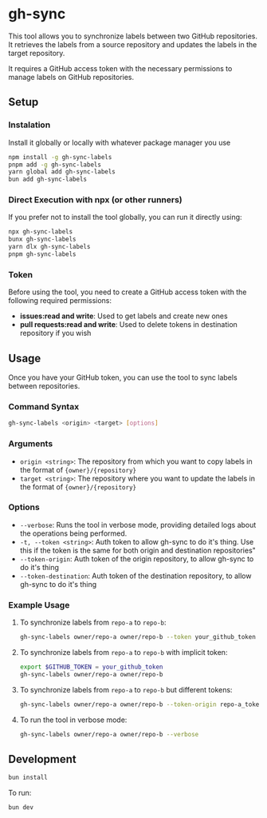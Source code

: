 # gh-sync

This tool allows you to synchronize labels between two GitHub repositories. It retrieves the labels from a source repository and updates the labels in the target repository.

It requires a GitHub access token with the necessary permissions to manage labels on GitHub repositories.

## Setup

### Instalation 
Install it globally or locally with whatever package manager you use

```bash
npm install -g gh-sync-labels
pnpm add -g gh-sync-labels
yarn global add gh-sync-labels
bun add gh-sync-labels
```

### Direct Execution with npx (or other runners)

If you prefer not to install the tool globally, you can run it directly using:

```bash
npx gh-sync-labels
bunx gh-sync-labels
yarn dlx gh-sync-labels
pnpm gh-sync-labels
```

### Token

Before using the tool, you need to create a GitHub access token with the following required permissions:
- **issues:read and write**: Used to get labels and create new ones
- **pull requests:read and write**: Used to delete tokens in destination repository if you wish

## Usage

Once you have your GitHub token, you can use the tool to sync labels between repositories.

### Command Syntax

```bash
gh-sync-labels <origin> <target> [options]
```

### Arguments

- `origin <string>`: The repository from which you want to copy labels in the format of `{owner}/{repository}`
- `target <string>`: The repository where you want to update the labels in the format of `{owner}/{repository}`

### Options

- `--verbose`: Runs the tool in verbose mode, providing detailed logs about the operations being performed.
- `-t, --token <string>`: Auth token to allow gh-sync to do it's thing. Use this if the token is the same for both origin and destination repositories"
- `--token-origin`: Auth token of the origin repository, to allow gh-sync to do it's thing
- `--token-destination`: Auth token of the destination repository, to allow gh-sync to do it's thing

### Example Usage

1. To synchronize labels from `repo-a` to `repo-b`:

   ```bash
   gh-sync-labels owner/repo-a owner/repo-b --token your_github_token
   ```

2. To synchronize labels from `repo-a` to `repo-b` with implicit token:

   ```bash
   export $GITHUB_TOKEN = your_github_token
   gh-sync-labels owner/repo-a owner/repo-b
   ```

3. To synchronize labels from `repo-a` to `repo-b` but different tokens:

   ```bash
   gh-sync-labels owner/repo-a owner/repo-b --token-origin repo-a_token --token-destination repo-b_token
   ```

4. To run the tool in verbose mode:

   ```bash
   gh-sync-labels owner/repo-a owner/repo-b --verbose
   ```

## Development 

```bash
bun install
```

To run:

```bash
bun dev
```
